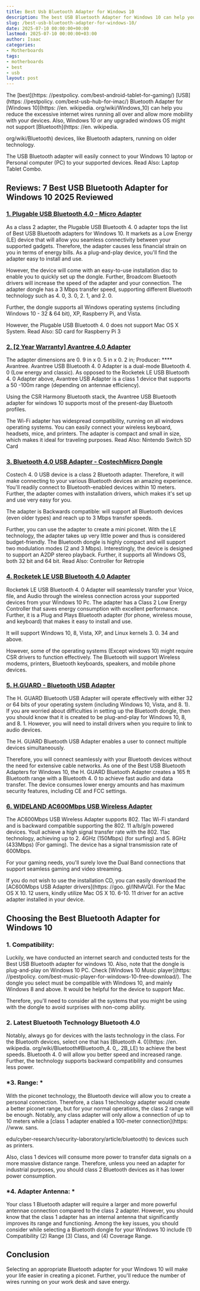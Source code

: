 ```yaml
---
title: Best Usb Bluetooth Adapter for Windows 10
description: The best USB Bluetooth Adapter for Windows 10 can help you reduce the excessive internet wires running all over and allow more mobility with your devices....
slug: /best-usb-bluetooth-adapter-for-windows-10/
date: 2025-07-10 00:00:00+00:00
lastmod: 2025-07-10 00:00:00+03:00
author: Isaac
categories:
- Motherboards
tags:
- motherboards
- best
- usb
layout: post
---
```


The [best](https: //pestpolicy. com/best-android-tablet-for-gaming/) [USB](https: //pestpolicy. com/best-usb-hub-for-imac/) Bluetooth Adapter for [Windows 10](https: //en. wikipedia. org/wiki/Windows_10) can help you reduce the excessive internet wires running all over and allow more mobility with your devices. Also, Windows 10 or any upgraded windows OS might not support [Bluetooth](https: //en. wikipedia.

org/wiki/Bluetooth) devices, like Bluetooth adapters, running on older technology.

The USB Bluetooth adapter will easily connect to your Windows 10 laptop or Personal computer (PC) to your supported devices. Read Also: Laptop Tablet Combo.

##  Reviews: 7 Best USB Bluetooth Adapter for Windows 10 2025 Reviewed

###  [1. Plugable USB Bluetooth 4.0 - Micro Adapter](https://www.amazon.com/dp/B009ZIILLI/?tag=p-policy-20)

As a class 2 adapter, the Plugable USB Bluetooth 4. 0 adapter tops the list of Best USB Bluetooth adapters for Windows 10. It markets as a Low Energy (LE) device that will allow you seamless connectivity between your supported gadgets. Therefore, the adapter causes less financial strain on you in terms of energy bills. As a plug-and-play device, you'll find the adapter easy to install and use.

However, the device will come with an easy-to-use installation disc to enable you to quickly set up the dongle. Further, Broadcom Bluetooth drivers will increase the speed of the adapter and your connection. The adapter dongle has a 3 Mbps transfer speed, supporting different Bluetooth technology such as 4. 0, 3. 0, 2. 1, and 2. 0.

Further, the dongle supports all Windows operating systems (including Windows 10 - 32 & 64 bit), XP, Raspberry Pi, and Vista.

However, the Plugable USB Bluetooth 4. 0 does not support Mac OS X System. Read Also: SD card for Raspberry Pi 3

###  [2. [2 Year Warranty] Avantree 4.0 Adapter](https://www.amazon.com/dp/B00VWEK4IG/?tag=p-policy-20)

The adapter dimensions are 0. 9 in x 0. 5 in x 0. 2 in; Producer: **** Avantree. Avantree USB Bluetooth 4. 0 Adapter is a dual-mode Bluetooth 4. 0 (Low energy and classic). As opposed to the Rocketek LE USB Bluetooth 4. 0 Adapter above, Avantree USB Adapter is a class 1 device that supports a 50 -100m range (depending on antennae efficiency).

Using the CSR Harmony Bluetooth stack, the Avantree USB Bluetooth adapter for windows 10 supports most of the present-day Bluetooth profiles.

The Wi-Fi adapter has widespread compatibility, running on all windows operating systems. You can easily connect your wireless keyboard, headsets, mice, and printers. The adapter is compact and small in size, which makes it ideal for traveling purposes. Read Also: Nintendo Switch SD Card

###  [3. Bluetooth 4.0 USB Adapter - CostechMicro Dongle](https://www.amazon.com/dp/B01DAW21UG/?tag=p-policy-20)

Costech 4. 0 USB device is a class 2 Bluetooth adapter. Therefore, it will make connecting to your various Bluetooth devices an amazing experience. You'll readily connect to Bluetooth-enabled devices within 10 meters. Further, the adapter comes with installation drivers, which makes it's set up and use very easy for you.

The adapter is Backwards compatible: will support all Bluetooth devices (even older types) and reach up to 3 Mbps transfer speeds.

Further, you can use the adapter to create a mini piconet. With the LE technology, the adapter takes up very little power and thus is considered budget-friendly. The Bluetooth dongle is highly compact and will support two modulation modes (2 and 3 Mbps). Interestingly, the device is designed to support an A2DP stereo playback. Further, it supports all Windows OS, both 32 bit and 64 bit. Read Also: Controller for Retropie

###  [4. Rocketek LE USB Bluetooth 4.0 Adapter](https://www.amazon.com/dp/B00H8O8CMO/?tag=p-policy-20)

Rocketek LE USB Bluetooth 4. 0 Adapter will seamlessly transfer your Voice, file, and Audio through the wireless connection across your supported devices from your Windows 10 Pc. The adapter has a Class 2 Low Energy Controller that saves energy consumption with excellent performance. Further, it is a Plug and Plays Bluetooth adapter (for phone, wireless mouse, and keyboard) that makes it easy to install and use.

It will support Windows 10, 8, Vista, XP, and Linux kernels 3. 0. 34 and above.

However, some of the operating systems (Except windows 10) might require CSR drivers to function effectively. The Bluetooth will support Wireless modems, printers, Bluetooth keyboards, speakers, and mobile phone devices.

###  [5. H.GUARD - Bluetooth USB Adapter](https://www.amazon.com/dp/B076FP4KQD/?tag=p-policy-20)

The H. GUARD Bluetooth USB Adapter will operate effectively with either 32 or 64 bits of your operating system (including Windows 10, Vista, and 8. 1). If you are worried about difficulties in setting up the Bluetooth dongle, then you should know that it is created to be plug-and-play for Windows 10, 8, and 8. 1. However, you will need to install drivers when you require to link to audio devices.

The H. GUARD Bluetooth USB Adapter enables a user to connect multiple devices simultaneously.

Therefore, you will connect seamlessly with your Bluetooth devices without the need for extensive cable networks. As one of the Best USB Bluetooth Adapters for Windows 10, the H. GUARD Bluetooth Adapter creates a 165 ft Bluetooth range with a Bluetooth 4. 0 to achieve fast audio and data transfer. The device consumes lower energy amounts and has maximum security features, including CE and FCC settings.

###  [6. WIDELAND AC600Mbps USB Wireless Adapter](https://www.amazon.com/dp/B01MYGETQJ/?tag=p-policy-20)

The AC600Mbps USB Wireless Adapter supports 802. 11ac Wi-Fi standard and is backward compatible supporting the 802. 11 a/b/g/n powered devices. Youll achieve a high signal transfer rate with the 802. 11ac technology, achieving up to 2. 4GHz (150Mbps) (for surfing) and 5. 8GHz (433Mbps) (For gaming). The device has a signal transmission rate of 600Mbps.

For your gaming needs, you'll surely love the Dual Band connections that support seamless gaming and video streaming.

If you do not wish to use the installation CD, you can easily download the [AC600Mbps USB Adapter drivers](https: //goo. gl/INhAVQ). For the Mac OS X 10. 12 users, kindly utilize Mac OS X 10. 6-10. 11 driver for an active adapter installed in your device.

##  **Choosing the Best Bluetooth Adapter for Windows 10**

###  **1. Compatibility:**

Luckily, we have conducted an internet search and conducted tests for the Best USB Bluetooth adapter for windows 10. Also, note that the dongle is plug-and-play on Windows 10 PC. Check [Windows 10 Music player](https: //pestpolicy. com/best-music-player-for-windows-10-free-download/). The dongle you select must be compatible with Windows 10, and mainly Windows 8 and above. It would be helpful for the device to support Mac.

Therefore, you'll need to consider all the systems that you might be using with the dongle to avoid surprises with non-comp ability.

###  **2. Latest Bluetooth Technology  Bluetooth 4.0**

Notably, always go for devices with the lasts technology in the class. For the Bluetooth devices, select one that has [Bluetooth 4. 0](https: //en. wikipedia. org/wiki/Bluetooth#Bluetooth_4. 0_. 2B_LE) to achieve the best speeds. Bluetooth 4. 0 will allow you better speed and increased range. Further, the technology supports backward compatibility and consumes less power.

###  ***3. Range:** *

With the piconet technology, the Bluetooth device will allow you to create a personal connection. Therefore, a class 1 technology adapter would create a better piconet range, but for your normal operations, the class 2 range will be enough. Notably, any class adapter will only allow a connection of up to 10 meters while a [class 1 adapter enabled a 100-meter connection](https: //www. sans.

edu/cyber-research/security-laboratory/article/bluetooth) to devices such as printers.

Also, class 1 devices will consume more power to transfer data signals on a more massive distance range. Therefore, unless you need an adapter for industrial purposes, you should class 2 Bluetooth devices as it has lower power consumption.

###  ***4. Adapter Antenna:** *

Your class 1 Bluetooth adapter will require a larger and more powerful antennae connection compared to the class 2 adapter. However, you should know that the class 1 adapter has an internal antenna that significantly improves its range and functioning. Among the key issues, you should consider while selecting a Bluetooth dongle for your Windows 10 include (1) Compatibility (2) Range (3) Class, and (4) Coverage Range.

##  **Conclusion**

Selecting an appropriate Bluetooth adapter for your Windows 10 will make your life easier in creating a piconet. Further, you'll reduce the number of wires running on your work desk and save energy.
